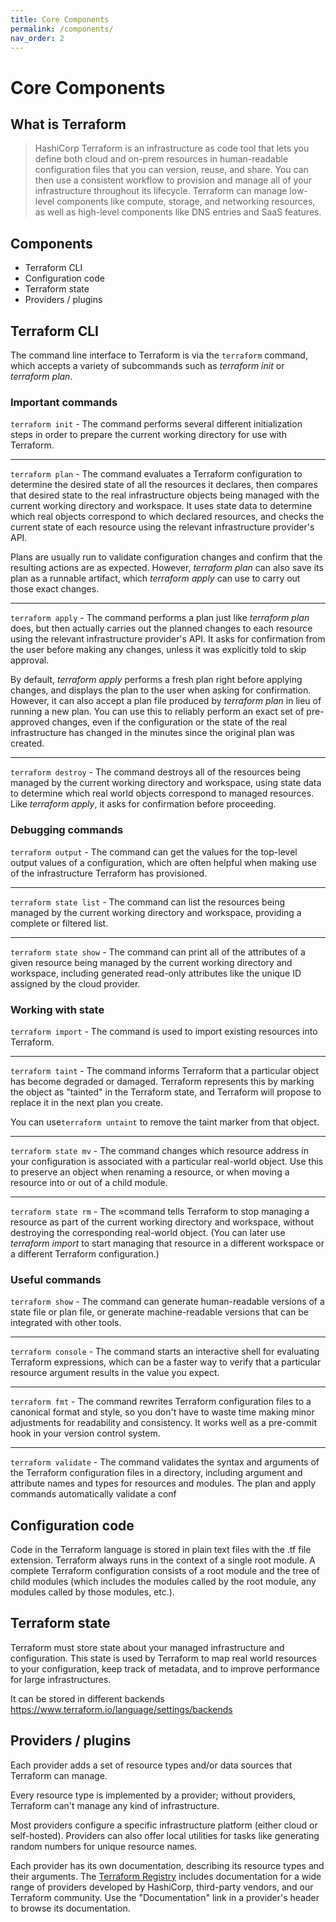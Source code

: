 ```yaml
---
title: Core Components
permalink: /components/
nav_order: 2
---
```


# Core Components

## What is Terraform

> HashiCorp Terraform is an infrastructure as code tool that lets you define both cloud and on-prem resources in human-readable configuration files that you can version, reuse, and share.
> You can then use a consistent workflow to provision and manage all of your infrastructure throughout its lifecycle.
> Terraform can manage low-level components like compute, storage, and networking resources, as well as high-level components like DNS entries and SaaS features.

## Components

- Terraform CLI
- Configuration code
- Terraform state
- Providers / plugins

## Terraform CLI

The command line interface to Terraform is via the `terraform` command, which accepts a variety of subcommands such as *terraform init* or *terraform plan*.

### Important commands

`terraform init` - The command performs several different initialization steps in order to prepare the current working directory for use with Terraform.

---

`terraform plan` - The command evaluates a Terraform configuration to determine the desired state of all the resources it declares, then compares that desired state to the real infrastructure objects being managed with the current working directory and workspace. It uses state data to determine which real objects correspond to which declared resources, and checks the current state of each resource using the relevant infrastructure provider's API.

Plans are usually run to validate configuration changes and confirm that the resulting actions are as expected. However, *terraform plan* can also save its plan as a runnable artifact, which *terraform apply* can use to carry out those exact changes.

---

`terraform apply` - The command performs a plan just like *terraform plan* does, but then actually carries out the planned changes to each resource using the relevant infrastructure provider's API. It asks for confirmation from the user before making any changes, unless it was explicitly told to skip approval.

By default, *terraform apply* performs a fresh plan right before applying changes, and displays the plan to the user when asking for confirmation. However, it can also accept a plan file produced by *terraform plan* in lieu of running a new plan. You can use this to reliably perform an exact set of pre-approved changes, even if the configuration or the state of the real infrastructure has changed in the minutes since the original plan was created.

---

`terraform destroy` - The command destroys all of the resources being managed by the current working directory and workspace, using state data to determine which real world objects correspond to managed resources. Like *terraform apply*, it asks for confirmation before proceeding.

### Debugging commands

`terraform output` - The command can get the values for the top-level output values of a configuration, which are often helpful when making use of the infrastructure Terraform has provisioned.

---

`terraform state list` - The command can list the resources being managed by the current working directory and workspace, providing a complete or filtered list.

---

`terraform state show` - The command can print all of the attributes of a given resource being managed by the current working directory and workspace, including generated read-only attributes like the unique ID assigned by the cloud provider.

### Working with state

`terraform import` - The command is used to import existing resources into Terraform.

---

`terraform taint` - The command informs Terraform that a particular object has become degraded or damaged. Terraform represents this by marking the object as "tainted" in the Terraform state, and Terraform will propose to replace it in the next plan you create.

You can use`terraform untaint` to remove the taint marker from that object.

---

`terraform state mv` - The command changes which resource address in your configuration is associated with a particular real-world object. Use this to preserve an object when renaming a resource, or when moving a resource into or out of a child module.

---

`terraform state rm` - The ≈command tells Terraform to stop managing a resource as part of the current working directory and workspace, without destroying the corresponding real-world object. (You can later use *terraform import* to start managing that resource in a different workspace or a different Terraform configuration.)

### Useful commands

`terraform show` - The command can generate human-readable versions of a state file or plan file, or generate machine-readable versions that can be integrated with other tools.

---

`terraform console` - The command starts an interactive shell for evaluating Terraform expressions, which can be a faster way to verify that a particular resource argument results in the value you expect.

---

`terraform fmt` - The command rewrites Terraform configuration files to a canonical format and style, so you don't have to waste time making minor adjustments for readability and consistency. It works well as a pre-commit hook in your version control system.

---

`terraform validate` - The command validates the syntax and arguments of the Terraform configuration files in a directory, including argument and attribute names and types for resources and modules. The plan and apply commands automatically validate a conf

## Configuration code

Code in the Terraform language is stored in plain text files with the .tf file extension.
Terraform always runs in the context of a single root module. A complete Terraform configuration consists of a root module and the tree of child modules (which includes the modules called by the root module, any modules called by those modules, etc.).

## Terraform state

Terraform must store state about your managed infrastructure and configuration. This state is used by Terraform to map real world resources to your configuration, keep track of metadata, and to improve performance for large infrastructures.

It can be stored in different backends <https://www.terraform.io/language/settings/backends>

## Providers / plugins

Each provider adds a set of resource types and/or data sources that Terraform can manage.

Every resource type is implemented by a provider; without providers, Terraform can't manage any kind of infrastructure.

Most providers configure a specific infrastructure platform (either cloud or self-hosted). Providers can also offer local utilities for tasks like generating random numbers for unique resource names.

Each provider has its own documentation, describing its resource types and their arguments.
The [Terraform Registry](https://registry.terraform.io/browse/providers) includes documentation for a wide range of providers developed by HashiCorp, third-party vendors, and our Terraform community. Use the "Documentation" link in a provider's header to browse its documentation.
